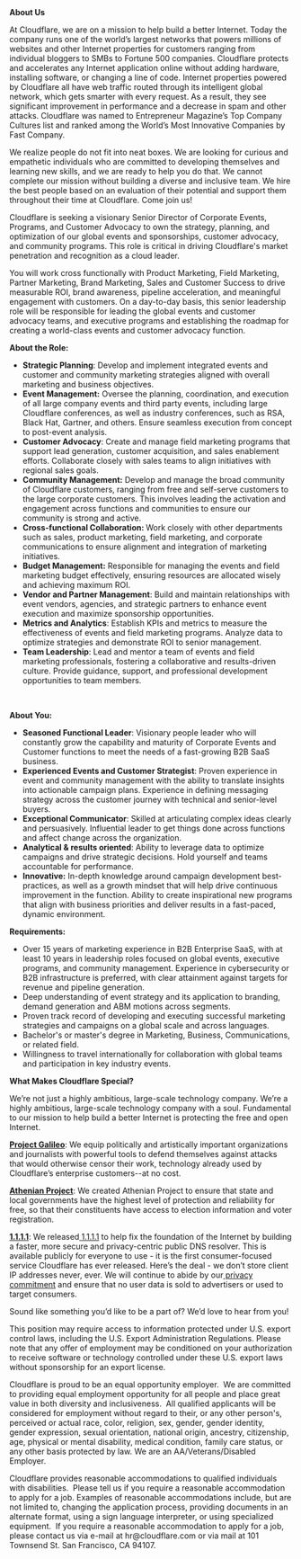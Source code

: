 <div class="content-intro">
	<div><strong>About Us</strong></div>
	<div>
		<p>At Cloudflare, we are on a mission to help build a better Internet. Today the company runs one of the world’s largest networks that powers millions of websites and other Internet properties for customers ranging from individual bloggers to SMBs to Fortune 500 companies. Cloudflare protects and accelerates any Internet application online without adding hardware, installing software, or changing a line of code. Internet properties powered by Cloudflare all have web traffic routed through its intelligent global network, which gets smarter with every request. As a result, they see significant improvement in performance and a decrease in spam and other attacks. Cloudflare was named to Entrepreneur Magazine’s Top Company Cultures list and ranked among the World’s Most Innovative Companies by Fast Company.&nbsp;</p>
		<p><span style="font-weight: 400;">We realize people do not fit into neat boxes. We are looking for curious and empathetic individuals who are committed to developing themselves and learning new skills, and we are ready to help you do that. We cannot complete our mission without building a diverse and inclusive team. We hire the best people based on an evaluation of their potential and support them throughout their time at Cloudflare. Come join us!&nbsp;</span></p>
	</div>
</div>
<p>Cloudflare is seeking a visionary Senior Director of Corporate Events, Programs, and Customer Advocacy to own the strategy, planning, and optimization of our global events and sponsorships, customer advocacy, and community programs. This role is critical in driving Cloudflare's market penetration and recognition as a cloud leader.&nbsp;</p>
<p>You will work cross functionally with Product Marketing, Field Marketing, Partner Marketing, Brand Marketing, Sales and Customer Success to drive measurable ROI, brand awareness, pipeline acceleration, and meaningful engagement with customers. On a day-to-day basis, this senior leadership role will be responsible for leading the global events and customer advocacy teams, and executive programs and establishing the roadmap for creating a world-class events and customer advocacy function.&nbsp;&nbsp;</p>
<p><strong>About the Role:</strong></p>
<ul>
	<li><strong>Strategic Planning</strong>: Develop and implement integrated events and customer and community marketing strategies aligned with overall marketing and business objectives.</li>
	<li><strong>Event Management:</strong> Oversee the planning, coordination, and execution of all large company events and third party events, including large Cloudflare conferences, as well as industry conferences, such as RSA, Black Hat, Gartner, and others. Ensure seamless execution from concept to post-event analysis.</li>
	<li><strong>Customer Advocacy</strong>: Create and manage field marketing programs that support lead generation, customer acquisition, and sales enablement efforts. Collaborate closely with sales teams to align initiatives with regional sales goals.</li>
	<li><strong>Community Management:</strong> Develop and manage the broad community of Cloudflare customers, ranging from free and self-serve customers to the large corporate customers. This involves leading the activation and engagement across functions and communities to ensure our community is strong and active.</li>
	<li><strong>Cross-functional Collaboration: </strong>Work closely with other departments such as sales, product marketing, field marketing, and corporate communications to ensure alignment and integration of marketing initiatives.</li>
	<li><strong>Budget Management:</strong> Responsible for managing the events and field marketing budget effectively, ensuring resources are allocated wisely and achieving maximum ROI.</li>
	<li><strong>Vendor and Partner Management</strong>: Build and maintain relationships with event vendors, agencies, and strategic partners to enhance event execution and maximize sponsorship opportunities.</li>
	<li><strong>Metrics and Analytics</strong>: Establish KPIs and metrics to measure the effectiveness of events and field marketing programs. Analyze data to optimize strategies and demonstrate ROI to senior management.</li>
	<li><strong>Team Leadership</strong>: Lead and mentor a team of events and field marketing professionals, fostering a collaborative and results-driven culture. Provide guidance, support, and professional development opportunities to team members.</li>
</ul>
<p><strong><br></strong></p>
<p><strong>About You:</strong></p>
<ul>
	<li><strong>Seasoned Functional Leader</strong>: Visionary people leader who will constantly grow the capability and maturity of Corporate Events and Customer functions to meet the needs of a fast-growing B2B SaaS business.&nbsp;</li>
	<li><strong>Experienced Events and Customer Strategist</strong>: Proven experience in event and community management with the ability to translate insights into actionable campaign plans. Experience in defining messaging strategy across the customer journey with technical and senior-level buyers.</li>
	<li><strong>Exceptional Communicator</strong>: Skilled at articulating complex ideas clearly and persuasively. Influential leader to get things done across functions and affect change across the organization.&nbsp;</li>
	<li><strong>Analytical &amp; results oriented</strong>: Ability to leverage data to optimize campaigns and drive strategic decisions. Hold yourself and teams accountable for performance.&nbsp;</li>
	<li><strong>Innovative:</strong> In-depth knowledge around campaign development best-practices, as well as a growth mindset that will help drive continuous improvement in the function. Ability to create inspirational new programs that align with business priorities and deliver results in a fast-paced, dynamic environment.</li>
</ul>
<p><strong>Requirements:</strong></p>
<ul>
	<li>Over 15 years of marketing experience in B2B Enterprise SaaS, with at least 10 years in leadership roles focused on global events, executive programs, and community management. Experience in cybersecurity or B2B infrastructure is preferred, with clear attainment against targets for revenue and pipeline generation.&nbsp;&nbsp;</li>
	<li>Deep understanding of event strategy and its application to branding, demand generation and ABM motions across segments.</li>
	<li>Proven track record of developing and executing successful marketing strategies and campaigns on a global scale and across languages.</li>
	<li>Bachelor's or master's degree in Marketing, Business, Communications, or related field.</li>
	<li>Willingness to travel internationally for collaboration with global teams and participation in key industry events.</li>
</ul>
<div class="content-conclusion">
	<p><strong>What Makes Cloudflare Special?</strong></p>
	<p><span style="font-weight: 400;">We’re not just a highly ambitious, large-scale technology company. We’re a highly ambitious, large-scale technology company with a soul. Fundamental to our mission to help build a better Internet is protecting the free and open Internet.</span></p>
	<p><a href="https://blog.cloudflare.com/protecting-free-expression-online/"><strong>Project Galileo</strong></a><span style="font-weight: 400;">: We equip politically and artistically important organizations and journalists with powerful tools to defend themselves against attacks that would otherwise censor their work, technology already used by Cloudflare’s enterprise customers--at no cost.</span></p>
	<p><strong><a href="https://www.cloudflare.com/athenian/">Athenian Project</a></strong><span style="font-weight: 400;">: We created Athenian Project to ensure that state and local governments have the highest level of protection and reliability for free, so that their constituents have access to election information and voter registration.</span></p>
	<p><a href="https://1.1.1.1/"><strong>1.1.1.1</strong></a><span style="font-weight: 400;">: We released</span><a href="https://1.1.1.1/"> <span style="font-weight: 400;">1.1.1.1</span></a><span style="font-weight: 400;"> to help fix the foundation of the Internet by building a faster, more secure and privacy-centric public DNS resolver. This is available publicly for everyone to use - it is the first consumer-focused service Cloudflare has ever released. Here’s the deal - we don’t store client IP addresses never, ever. We will continue to abide by our</span><a href="https://developers.cloudflare.com/1.1.1.1/privacy/public-dns-resolver"> privacy commitment</a><span style="font-weight: 400;"> and ensure that no user data is sold to advertisers or used to target consumers.</span></p>
	<p><span style="font-weight: 400;">Sound like something you’d like to be a part of? We’d love to hear from you!</span></p>
	<p><span style="font-weight: 400;">This position may require access to information protected under U.S. export control laws, including the U.S. Export Administration Regulations. Please note that any offer of employment may be conditioned on your authorization to receive software or technology controlled under these U.S. export laws without sponsorship for an export license.</span></p>
	<p><span style="font-weight: 400;">Cloudflare is proud to be an equal opportunity employer. &nbsp;We are committed to providing equal employment opportunity for all people and place great value in both diversity and inclusiveness. &nbsp;All qualified applicants will be considered for employment without regard to their, or any other person's, perceived or actual</span> <span style="font-weight: 400;">race, color, religion, sex, gender, gender identity, gender expression, sexual orientation, national origin, ancestry, citizenship, age, physical or mental disability, medical condition, family care status, or any other basis protected by law. </span><span style="font-weight: 400;">We are an AA/Veterans/Disabled Employer.</span></p>
	<p><span style="font-weight: 400;">Cloudflare provides reasonable accommodations to qualified individuals with disabilities. &nbsp;Please tell us if you require a reasonable accommodation to apply for a job. Examples of reasonable accommodations include, but are not limited to, changing the application process, providing documents in an alternate format, using a sign language interpreter, or using specialized equipment. &nbsp;If you require a reasonable accommodation to apply for a job, please contact us via e-mail at </span><span style="font-weight: 400;">hr@cloudflare.com</span><span style="font-weight: 400;"> or via mail at 101 Townsend St. San Francisco, CA 94107.</span></p>
</div>